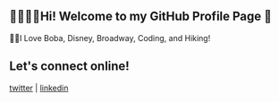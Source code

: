 ## 👋👩🏻‍💻Hi! Welcome to my GitHub Profile Page 🥰


💖💕I Love Boba, Disney, Broadway, Coding, and Hiking!


## Let's connect online!
[twitter](https://twitter.com/sbarakitkat) | [linkedin](https://linkedin.com/in/sbarakikat)


<!--
**samkitkat/samkitkat** is a ✨ _special_ ✨ repository because its `README.md` (this file) appears on your GitHub profile.

Here are some ideas to get you started:

- 🔭 I’m currently working on ...
- 🌱 I’m currently learning ...
- 👯 I’m looking to collaborate on ...
- 🤔 I’m looking for help with ...
- 💬 Ask me about ...
- 📫 How to reach me: ...
- 😄 Pronouns: ...
- ⚡ Fun fact: ...
-->
